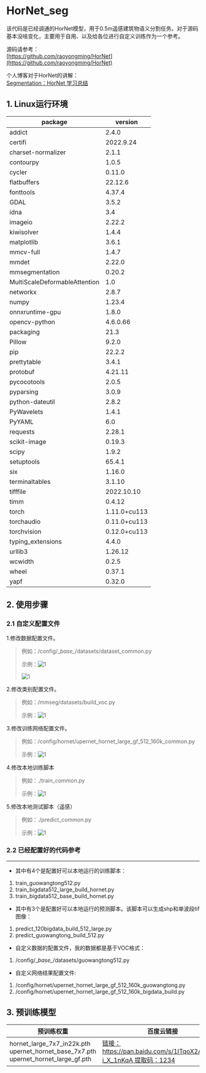 # HorNet_seg

该代码是已经调通的HorNet模型，用于0.5m遥感建筑物语义分割任务。对于源码基本没啥变化，主要用于自用、以及给各位进行自定义训练作为一个参考。

源码请参考：<br>
[https://github.com/raoyongming/HorNet](https://github.com/raoyongming/HorNet)

个人博客对于HorNet的讲解：<br>
[Segmentation：HorNet 学习总结](https://blog.csdn.net/weixin_43610114/article/details/128145243)


## 1. Linux运行环境
package|version
---|---
addict|                        2.4.0
certifi|                       2022.9.24
charset-normalizer|            2.1.1
contourpy|                     1.0.5
cycler|                        0.11.0
flatbuffers|                   22.12.6
fonttools|                     4.37.4
GDAL|                         3.5.2
idna|                          3.4
imageio|                       2.22.2
kiwisolver|                    1.4.4
matplotlib|                    3.6.1
mmcv-full|                     1.4.7
mmdet|                         2.22.0
mmsegmentation|                0.20.2
MultiScaleDeformableAttention| 1.0
networkx|                      2.8.7
numpy|                         1.23.4
onnxruntime-gpu|               1.8.0
opencv-python|                 4.6.0.66
packaging|                     21.3
Pillow|                        9.2.0
pip|                           22.2.2
prettytable|                   3.4.1
protobuf|                      4.21.11
pycocotools|                   2.0.5
pyparsing|                     3.0.9
python-dateutil|               2.8.2
PyWavelets|                    1.4.1
PyYAML|                        6.0
requests|                      2.28.1
scikit-image|                  0.19.3
scipy|                         1.9.2
setuptools|                    65.4.1
six|                           1.16.0
terminaltables|                3.1.10
tifffile|                      2022.10.10
timm|                          0.4.12
torch|                         1.11.0+cu113
torchaudio|                    0.11.0+cu113
torchvision|                   0.12.0+cu113
typing_extensions|             4.4.0
urllib3|                       1.26.12
wcwidth|                       0.2.5
wheel|                         0.37.1
yapf|                          0.32.0

## 2. 使用步骤
### 2.1 自定义配置文件
1.修改数据配置文件。
> 例如：/config/\__base\__/datasets/dataset_common.py
> 
>示例：![1](img_rep/dataset.png)
>
>![1](img_rep/dataset2.png)

2.修改类别配置文件。
> 例如：/mmseg/datasets/build_voc.py
> 
>示例：![1](img_rep/voclabel.png)

3.修改训练网络配置文件。
> 例如：/config/hornet/upernet_hornet_large_gf_512_160k_common.py
> 
>示例：![1](img_rep/model.png)

4.修改本地训练脚本
> 例如：./train_common.py
> 
>示例：![1](img_rep/train.png)

5.修改本地测试脚本（遥感）
> 例如：./predict_common.py
> 
>示例：![1](img_rep/predict.png)


### 2.2 已经配置好的代码参考

---
- 其中有4个是配置好可以本地运行的训练脚本：<br>
1. train_guowangtong512.py
2. train_bigdata512_large_build_hornet.py
3. train_bigdata512_base_build_hornet.py

- 其中有3个是配置好可以本地运行的预测脚本。该脚本可以生成shp和单波段tif图像：<br>
1. predict_120bigdata_build_512_large.py
2. predict_guowangtong_build_512.py

- 自定义数据的配置文件，我的数据都是基于VOC格式：<br>
1. /config/\__base\__/datasets/guowangtong512.py

- 自定义网络结果配置文件:<br>
1. /config/hornet/upernet_hornet_large_gf_512_160k_guowangtong.py
2. /config/hornet/upernet_hornet_large_gf_512_160k_bigdata_build.py


## 3. 预训练模型

预训练权重|百度云链接
---|---
hornet_large_7x7_in22k.pth<br>upernet_hornet_base_7x7.pth<br>upernet_hornet_large_gf.pth|[链接：https://pan.baidu.com/s/1ITqoX2A9jCcz-i_X_1nKqA 提取码：1234](https://pan.baidu.com/s/1ITqoX2A9jCcz-i_X_1nKqA)

